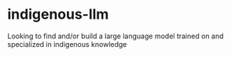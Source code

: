 # indigenous-llm
Looking to find and/or build a large language model trained on and specialized in indigenous knowledge

